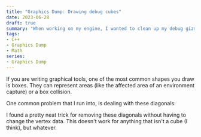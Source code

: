 ```yaml
---
title: "Graphics Dump: Drawing debug cubes"
date: 2023-06-28
draft: true
summary: "When working on my engine, I wanted to clean up my debug gizmos a bit. The first thing to tackle is drawing bounding boxes!"
tags:
- C++
- Graphics Dump
- Math
series:
- Graphics Dump
---
```


If you are writing graphical tools, one of the most common shapes you draw is boxes. They can represent areas (like the affected area of an environment capture) or a box collision.

One common problem that I run into, is dealing with these diagonals:

I found a pretty neat trick for removing these diagonals without having to change the vertex data. This doesn't work for anything that isn't a cube (I think), but whatever.

